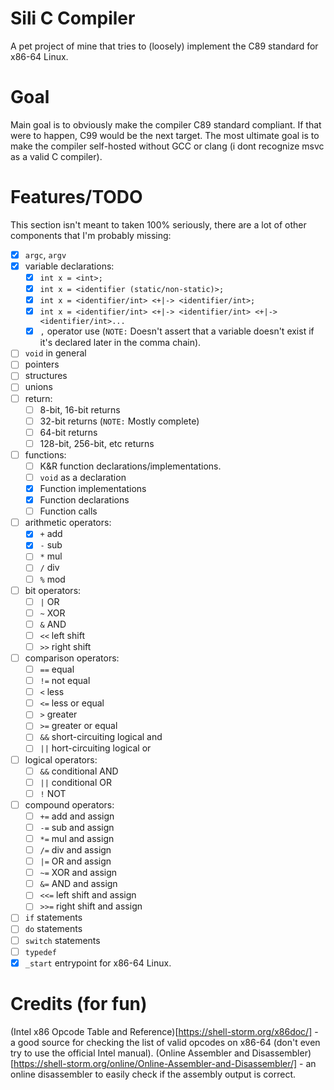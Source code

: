 # Sili C Compiler
A pet project of mine that tries to (loosely) implement the C89 standard for x86-64 Linux.

# Goal
Main goal is to obviously make the compiler C89 standard compliant. If that were to happen, C99 would be the next target. The most ultimate goal is to make the compiler self-hosted without GCC or clang (i dont recognize msvc as a valid C compiler).

# Features/TODO 
This section isn't meant to taken 100% seriously, there are a lot of other components that I'm probably missing:
- [x] `argc`, `argv`
- [x] variable declarations:
    - [x] `int x = <int>;`
    - [x] `int x = <identifier (static/non-static)>;`
    - [x] `int x = <identifier/int> <+|-> <identifier/int>;`
    - [x] `int x = <identifier/int> <+|-> <identifier/int> <+|-> <identifier/int>...`
    - [x] `,` operator use (`NOTE:` Doesn't assert that a variable doesn't exist if it's declared later in the comma chain).
- [ ] `void` in general
- [ ] pointers 
- [ ] structures 
- [ ] unions
- [ ] return:
    - [ ] 8-bit, 16-bit returns
    - [ ] 32-bit returns (`NOTE:` Mostly complete)
    - [ ] 64-bit returns
    - [ ] 128-bit, 256-bit, etc returns
- [ ] functions:
    - [ ] K&R function declarations/implementations.
    - [ ] `void` as a declaration
    - [x] Function implementations
    - [x] Function declarations
    - [ ] Function calls
- [ ] arithmetic operators:
    - [x] `+` add
    - [x] `-` sub
    - [ ] `*` mul
    - [ ] `/` div
    - [ ] `%` mod
- [ ] bit operators:
    - [ ] `|` OR
    - [ ] `~` XOR
    - [ ] `&` AND
    - [ ] `<<` left shift
    - [ ] `>>` right shift
- [ ] comparison operators:
    - [ ] `==` equal
    - [ ] `!=` not equal
    - [ ] `<` less
    - [ ] `<=` less or equal
    - [ ] `>` greater
    - [ ] `>=` greater or equal
    - [ ] `&&` short-circuiting logical and
    - [ ] `||` hort-circuiting logical or
- [ ] logical operators:
    - [ ] `&&` conditional AND
    - [ ] `||` conditional OR
    - [ ] `!` NOT
- [ ] compound operators:
    - [ ] `+=` add and assign
    - [ ] `-=` sub and assign
    - [ ] `*=` mul and assign
    - [ ] `/=` div and assign
    - [ ] `|=` OR and assign
    - [ ] `~=` XOR and assign
    - [ ] `&=` AND and assign
    - [ ] `<<=` left shift and assign
    - [ ] `>>=` right shift and assign 
- [ ] `if` statements
- [ ] `do` statements
- [ ] `switch` statements 
- [ ] `typedef`
- [x] `_start` entrypoint for x86-64 Linux.

# Credits (for fun)
(Intel x86 Opcode Table and Reference)[https://shell-storm.org/x86doc/] - a good source for checking the list of valid opcodes on x86-64 (don't even try to use the official Intel manual).
(Online Assembler and Disassembler)[https://shell-storm.org/online/Online-Assembler-and-Disassembler/] - an online disassembler to easily check if the assembly output is correct.